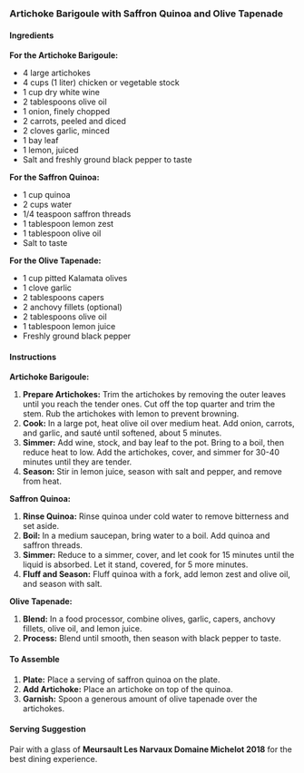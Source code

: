 ### Artichoke Barigoule with Saffron Quinoa and Olive Tapenade

#### Ingredients

**For the Artichoke Barigoule:**
- 4 large artichokes
- 4 cups (1 liter) chicken or vegetable stock
- 1 cup dry white wine
- 2 tablespoons olive oil
- 1 onion, finely chopped
- 2 carrots, peeled and diced
- 2 cloves garlic, minced
- 1 bay leaf
- 1 lemon, juiced
- Salt and freshly ground black pepper to taste

**For the Saffron Quinoa:**
- 1 cup quinoa
- 2 cups water
- 1/4 teaspoon saffron threads
- 1 tablespoon lemon zest
- 1 tablespoon olive oil
- Salt to taste

**For the Olive Tapenade:**
- 1 cup pitted Kalamata olives
- 1 clove garlic
- 2 tablespoons capers
- 2 anchovy fillets (optional)
- 2 tablespoons olive oil
- 1 tablespoon lemon juice
- Freshly ground black pepper

#### Instructions

**Artichoke Barigoule:**
1. **Prepare Artichokes:** Trim the artichokes by removing the outer leaves until you reach the tender ones. Cut off the top quarter and trim the stem. Rub the artichokes with lemon to prevent browning.
2. **Cook:** In a large pot, heat olive oil over medium heat. Add onion, carrots, and garlic, and sauté until softened, about 5 minutes.
3. **Simmer:** Add wine, stock, and bay leaf to the pot. Bring to a boil, then reduce heat to low. Add the artichokes, cover, and simmer for 30-40 minutes until they are tender.
4. **Season:** Stir in lemon juice, season with salt and pepper, and remove from heat.

**Saffron Quinoa:**
1. **Rinse Quinoa:** Rinse quinoa under cold water to remove bitterness and set aside.
2. **Boil:** In a medium saucepan, bring water to a boil. Add quinoa and saffron threads.
3. **Simmer:** Reduce to a simmer, cover, and let cook for 15 minutes until the liquid is absorbed. Let it stand, covered, for 5 more minutes.
4. **Fluff and Season:** Fluff quinoa with a fork, add lemon zest and olive oil, and season with salt.

**Olive Tapenade:**
1. **Blend:** In a food processor, combine olives, garlic, capers, anchovy fillets, olive oil, and lemon juice.
2. **Process:** Blend until smooth, then season with black pepper to taste.

#### To Assemble
1. **Plate:** Place a serving of saffron quinoa on the plate.
2. **Add Artichoke:** Place an artichoke on top of the quinoa.
3. **Garnish:** Spoon a generous amount of olive tapenade over the artichokes.

#### Serving Suggestion
Pair with a glass of **Meursault Les Narvaux Domaine Michelot 2018** for the best dining experience.